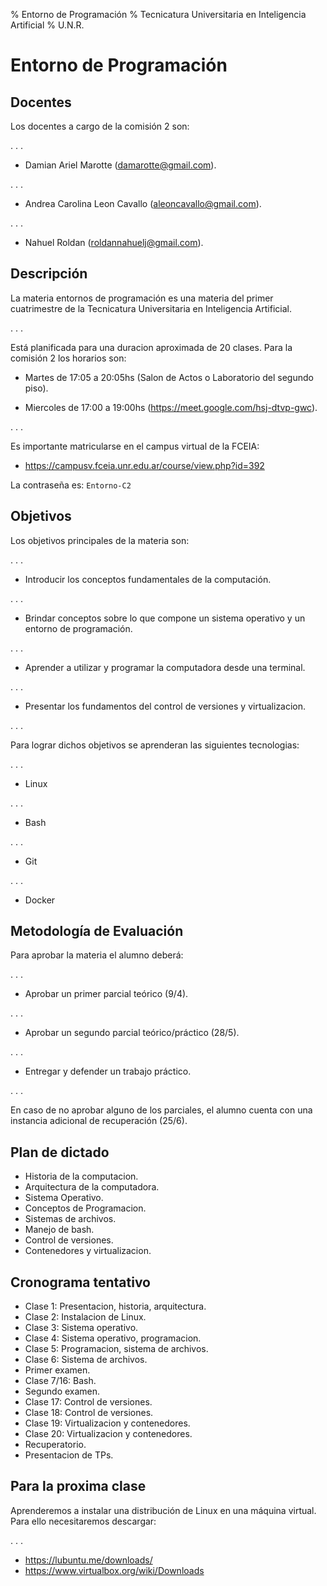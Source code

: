 % Entorno de Programación
% Tecnicatura Universitaria en Inteligencia Artificial
% U.N.R.

# Entorno de Programación

## Docentes

Los docentes a cargo de la comisión 2 son:

. . .

* Damian Ariel Marotte (damarotte@gmail.com).

. . .

* Andrea Carolina Leon Cavallo (aleoncavallo@gmail.com).

. . .

* Nahuel Roldan (roldannahuelj@gmail.com).

## Descripción

La materia entornos de programación es una materia del primer cuatrimestre de
la Tecnicatura Universitaria en Inteligencia Artificial.

. . .

Está planificada para una duracion aproximada de 20 clases. Para la comisión 2
los horarios son:

* Martes de 17:05 a 20:05hs (Salon de Actos o Laboratorio del segundo piso).

* Miercoles de 17:00 a 19:00hs (https://meet.google.com/hsj-dtvp-gwc).

. . .

Es importante matricularse en el campus virtual de la FCEIA:

* https://campusv.fceia.unr.edu.ar/course/view.php?id=392

La contraseña es: `Entorno-C2`

## Objetivos

Los objetivos principales de la materia son:

. . .

* Introducir los conceptos fundamentales de la computación.

. . .

* Brindar conceptos sobre lo que compone un sistema operativo y un entorno de
programación.

. . .

* Aprender a utilizar y programar la computadora desde una terminal.

. . .

* Presentar los fundamentos del control de versiones y virtualizacion.

. . .

Para lograr dichos objetivos se aprenderan las siguientes tecnologias:

. . .

* Linux

. . .

* Bash

. . .

* Git

. . .

* Docker

## Metodología de Evaluación

Para aprobar la materia el alumno deberá:

. . .

* Aprobar un primer parcial teórico (9/4).

. . .

* Aprobar un segundo parcial teórico/práctico (28/5).

. . .

* Entregar y defender un trabajo práctico.

. . .

En caso de no aprobar alguno de los parciales, el alumno cuenta con una
instancia adicional de recuperación (25/6).

## Plan de dictado

* Historia de la computacion.
* Arquitectura de la computadora.
* Sistema Operativo.
* Conceptos de Programacion.
* Sistemas de archivos.
* Manejo de bash.
* Control de versiones.
* Contenedores y virtualizacion.

## Cronograma tentativo

* Clase 1: Presentacion, historia, arquitectura.
* Clase 2: Instalacion de Linux.
* Clase 3: Sistema operativo.
* Clase 4: Sistema operativo, programacion.
* Clase 5: Programacion, sistema de archivos.
* Clase 6: Sistema de archivos.
* Primer examen.
* Clase 7/16: Bash.
* Segundo examen.
* Clase 17: Control de versiones.
* Clase 18: Control de versiones.
* Clase 19: Virtualizacion y contenedores.
* Clase 20: Virtualizacion y contenedores.
* Recuperatorio.
* Presentacion de TPs.

## Para la proxima clase

Aprenderemos a instalar una distribución de Linux en una máquina virtual.
Para ello necesitaremos descargar:

. . .

* https://lubuntu.me/downloads/
* https://www.virtualbox.org/wiki/Downloads
